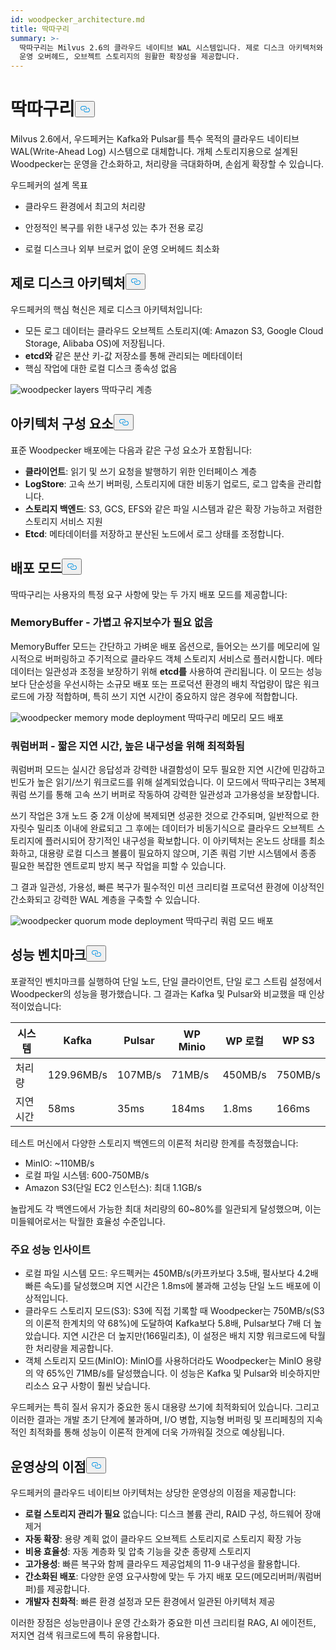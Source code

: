 ```yaml
---
id: woodpecker_architecture.md
title: 딱따구리
summary: >-
  딱따구리는 Milvus 2.6의 클라우드 네이티브 WAL 시스템입니다. 제로 디스크 아키텍처와 두 가지 배포 모드를 통해 높은 처리량, 낮은
  운영 오버헤드, 오브젝트 스토리지의 원활한 확장성을 제공합니다.
---
```

<h1 id="Woodpecker" class="common-anchor-header">딱따구리<button data-href="#Woodpecker" class="anchor-icon" translate="no">
      <svg translate="no"
        aria-hidden="true"
        focusable="false"
        height="20"
        version="1.1"
        viewBox="0 0 16 16"
        width="16"
      >
        <path
          fill="#0092E4"
          fill-rule="evenodd"
          d="M4 9h1v1H4c-1.5 0-3-1.69-3-3.5S2.55 3 4 3h4c1.45 0 3 1.69 3 3.5 0 1.41-.91 2.72-2 3.25V8.59c.58-.45 1-1.27 1-2.09C10 5.22 8.98 4 8 4H4c-.98 0-2 1.22-2 2.5S3 9 4 9zm9-3h-1v1h1c1 0 2 1.22 2 2.5S13.98 12 13 12H9c-.98 0-2-1.22-2-2.5 0-.83.42-1.64 1-2.09V6.25c-1.09.53-2 1.84-2 3.25C6 11.31 7.55 13 9 13h4c1.45 0 3-1.69 3-3.5S14.5 6 13 6z"
        ></path>
      </svg>
    </button></h1><p>Milvus 2.6에서, 우드페커는 Kafka와 Pulsar를 특수 목적의 클라우드 네이티브 WAL(Write-Ahead Log) 시스템으로 대체합니다. 개체 스토리지용으로 설계된 Woodpecker는 운영을 간소화하고, 처리량을 극대화하며, 손쉽게 확장할 수 있습니다.</p>
<p>우드페커의 설계 목표</p>
<ul>
<li><p>클라우드 환경에서 최고의 처리량</p></li>
<li><p>안정적인 복구를 위한 내구성 있는 추가 전용 로깅</p></li>
<li><p>로컬 디스크나 외부 브로커 없이 운영 오버헤드 최소화</p></li>
</ul>
<h2 id="Zero-disk-architecture" class="common-anchor-header">제로 디스크 아키텍처<button data-href="#Zero-disk-architecture" class="anchor-icon" translate="no">
      <svg translate="no"
        aria-hidden="true"
        focusable="false"
        height="20"
        version="1.1"
        viewBox="0 0 16 16"
        width="16"
      >
        <path
          fill="#0092E4"
          fill-rule="evenodd"
          d="M4 9h1v1H4c-1.5 0-3-1.69-3-3.5S2.55 3 4 3h4c1.45 0 3 1.69 3 3.5 0 1.41-.91 2.72-2 3.25V8.59c.58-.45 1-1.27 1-2.09C10 5.22 8.98 4 8 4H4c-.98 0-2 1.22-2 2.5S3 9 4 9zm9-3h-1v1h1c1 0 2 1.22 2 2.5S13.98 12 13 12H9c-.98 0-2-1.22-2-2.5 0-.83.42-1.64 1-2.09V6.25c-1.09.53-2 1.84-2 3.25C6 11.31 7.55 13 9 13h4c1.45 0 3-1.69 3-3.5S14.5 6 13 6z"
        ></path>
      </svg>
    </button></h2><p>우드페커의 핵심 혁신은 제로 디스크 아키텍처입니다:</p>
<ul>
<li>모든 로그 데이터는 클라우드 오브젝트 스토리지(예: Amazon S3, Google Cloud Storage, Alibaba OS)에 저장됩니다.</li>
<li><strong>etcd와</strong> 같은 분산 키-값 저장소를 통해 관리되는 메타데이터</li>
<li>핵심 작업에 대한 로컬 디스크 종속성 없음</li>
</ul>
<p>
  
   <span class="img-wrapper"> <img translate="no" src="/docs/v2.6.x/assets/woodpecker_layers.png" alt="woodpecker layers" class="doc-image" id="woodpecker-layers" />
   </span> <span class="img-wrapper"> <span>딱따구리 계층</span> </span></p>
<h2 id="Architecture-components" class="common-anchor-header">아키텍처 구성 요소<button data-href="#Architecture-components" class="anchor-icon" translate="no">
      <svg translate="no"
        aria-hidden="true"
        focusable="false"
        height="20"
        version="1.1"
        viewBox="0 0 16 16"
        width="16"
      >
        <path
          fill="#0092E4"
          fill-rule="evenodd"
          d="M4 9h1v1H4c-1.5 0-3-1.69-3-3.5S2.55 3 4 3h4c1.45 0 3 1.69 3 3.5 0 1.41-.91 2.72-2 3.25V8.59c.58-.45 1-1.27 1-2.09C10 5.22 8.98 4 8 4H4c-.98 0-2 1.22-2 2.5S3 9 4 9zm9-3h-1v1h1c1 0 2 1.22 2 2.5S13.98 12 13 12H9c-.98 0-2-1.22-2-2.5 0-.83.42-1.64 1-2.09V6.25c-1.09.53-2 1.84-2 3.25C6 11.31 7.55 13 9 13h4c1.45 0 3-1.69 3-3.5S14.5 6 13 6z"
        ></path>
      </svg>
    </button></h2><p>표준 Woodpecker 배포에는 다음과 같은 구성 요소가 포함됩니다:</p>
<ul>
<li><strong>클라이언트</strong>: 읽기 및 쓰기 요청을 발행하기 위한 인터페이스 계층</li>
<li><strong>LogStore</strong>: 고속 쓰기 버퍼링, 스토리지에 대한 비동기 업로드, 로그 압축을 관리합니다.</li>
<li><strong>스토리지 백엔드</strong>: S3, GCS, EFS와 같은 파일 시스템과 같은 확장 가능하고 저렴한 스토리지 서비스 지원</li>
<li><strong>Etcd</strong>: 메타데이터를 저장하고 분산된 노드에서 로그 상태를 조정합니다.</li>
</ul>
<h2 id="Deployment-modes" class="common-anchor-header">배포 모드<button data-href="#Deployment-modes" class="anchor-icon" translate="no">
      <svg translate="no"
        aria-hidden="true"
        focusable="false"
        height="20"
        version="1.1"
        viewBox="0 0 16 16"
        width="16"
      >
        <path
          fill="#0092E4"
          fill-rule="evenodd"
          d="M4 9h1v1H4c-1.5 0-3-1.69-3-3.5S2.55 3 4 3h4c1.45 0 3 1.69 3 3.5 0 1.41-.91 2.72-2 3.25V8.59c.58-.45 1-1.27 1-2.09C10 5.22 8.98 4 8 4H4c-.98 0-2 1.22-2 2.5S3 9 4 9zm9-3h-1v1h1c1 0 2 1.22 2 2.5S13.98 12 13 12H9c-.98 0-2-1.22-2-2.5 0-.83.42-1.64 1-2.09V6.25c-1.09.53-2 1.84-2 3.25C6 11.31 7.55 13 9 13h4c1.45 0 3-1.69 3-3.5S14.5 6 13 6z"
        ></path>
      </svg>
    </button></h2><p>딱따구리는 사용자의 특정 요구 사항에 맞는 두 가지 배포 모드를 제공합니다:</p>
<h3 id="MemoryBuffer---Lightweight-and-maintenance-free" class="common-anchor-header">MemoryBuffer - 가볍고 유지보수가 필요 없음</h3><p>MemoryBuffer 모드는 간단하고 가벼운 배포 옵션으로, 들어오는 쓰기를 메모리에 일시적으로 버퍼링하고 주기적으로 클라우드 객체 스토리지 서비스로 플러시합니다. 메타데이터는 일관성과 조정을 보장하기 위해 <strong>etcd를</strong> 사용하여 관리됩니다. 이 모드는 성능보다 단순성을 우선시하는 소규모 배포 또는 프로덕션 환경의 배치 작업량이 많은 워크로드에 가장 적합하며, 특히 쓰기 지연 시간이 중요하지 않은 경우에 적합합니다.</p>
<p>
  
   <span class="img-wrapper"> <img translate="no" src="/docs/v2.6.x/assets/woodpecker_memorybuffer_mode_deployment.png" alt="woodpecker memory mode deployment" class="doc-image" id="woodpecker-memory-mode-deployment" />
   </span> <span class="img-wrapper"> <span>딱따구리 메모리 모드 배포</span> </span></p>
<h3 id="QuorumBuffer---Optimized-for-low-latency-high-durability" class="common-anchor-header">쿼럼버퍼 - 짧은 지연 시간, 높은 내구성을 위해 최적화됨</h3><p>쿼럼버퍼 모드는 실시간 응답성과 강력한 내결함성이 모두 필요한 지연 시간에 민감하고 빈도가 높은 읽기/쓰기 워크로드를 위해 설계되었습니다. 이 모드에서 딱따구리는 3복제 쿼럼 쓰기를 통해 고속 쓰기 버퍼로 작동하여 강력한 일관성과 고가용성을 보장합니다.</p>
<p>쓰기 작업은 3개 노드 중 2개 이상에 복제되면 성공한 것으로 간주되며, 일반적으로 한 자릿수 밀리초 이내에 완료되고 그 후에는 데이터가 비동기식으로 클라우드 오브젝트 스토리지에 플러시되어 장기적인 내구성을 확보합니다. 이 아키텍처는 온노드 상태를 최소화하고, 대용량 로컬 디스크 볼륨이 필요하지 않으며, 기존 쿼럼 기반 시스템에서 종종 필요한 복잡한 엔트로피 방지 복구 작업을 피할 수 있습니다.</p>
<p>그 결과 일관성, 가용성, 빠른 복구가 필수적인 미션 크리티컬 프로덕션 환경에 이상적인 간소화되고 강력한 WAL 계층을 구축할 수 있습니다.</p>
<p>
  
   <span class="img-wrapper"> <img translate="no" src="/docs/v2.6.x/assets/woodpecker_quorumbuffer_mode_deployment.png" alt="woodpecker quorum mode deployment" class="doc-image" id="woodpecker-quorum-mode-deployment" />
   </span> <span class="img-wrapper"> <span>딱따구리 쿼럼 모드 배포</span> </span></p>
<h2 id="Performance-benchmarks" class="common-anchor-header">성능 벤치마크<button data-href="#Performance-benchmarks" class="anchor-icon" translate="no">
      <svg translate="no"
        aria-hidden="true"
        focusable="false"
        height="20"
        version="1.1"
        viewBox="0 0 16 16"
        width="16"
      >
        <path
          fill="#0092E4"
          fill-rule="evenodd"
          d="M4 9h1v1H4c-1.5 0-3-1.69-3-3.5S2.55 3 4 3h4c1.45 0 3 1.69 3 3.5 0 1.41-.91 2.72-2 3.25V8.59c.58-.45 1-1.27 1-2.09C10 5.22 8.98 4 8 4H4c-.98 0-2 1.22-2 2.5S3 9 4 9zm9-3h-1v1h1c1 0 2 1.22 2 2.5S13.98 12 13 12H9c-.98 0-2-1.22-2-2.5 0-.83.42-1.64 1-2.09V6.25c-1.09.53-2 1.84-2 3.25C6 11.31 7.55 13 9 13h4c1.45 0 3-1.69 3-3.5S14.5 6 13 6z"
        ></path>
      </svg>
    </button></h2><p>포괄적인 벤치마크를 실행하여 단일 노드, 단일 클라이언트, 단일 로그 스트림 설정에서 Woodpecker의 성능을 평가했습니다. 그 결과는 Kafka 및 Pulsar와 비교했을 때 인상적이었습니다:</p>
<table>
<thead>
<tr><th>시스템</th><th>Kafka</th><th>Pulsar</th><th>WP Minio</th><th>WP 로컬</th><th>WP S3</th></tr>
</thead>
<tbody>
<tr><td>처리량</td><td>129.96MB/s</td><td>107MB/s</td><td>71MB/s</td><td>450MB/s</td><td>750MB/s</td></tr>
<tr><td>지연 시간</td><td>58ms</td><td>35ms</td><td>184ms</td><td>1.8ms</td><td>166ms</td></tr>
</tbody>
</table>
<p>테스트 머신에서 다양한 스토리지 백엔드의 이론적 처리량 한계를 측정했습니다:</p>
<ul>
<li>MinIO: ~110MB/s</li>
<li>로컬 파일 시스템: 600-750MB/s</li>
<li>Amazon S3(단일 EC2 인스턴스): 최대 1.1GB/s</li>
</ul>
<p>놀랍게도 각 백엔드에서 가능한 최대 처리량의 60~80%를 일관되게 달성했으며, 이는 미들웨어로서는 탁월한 효율성 수준입니다.</p>
<h3 id="Key-performance-insights" class="common-anchor-header">주요 성능 인사이트</h3><ul>
<li>로컬 파일 시스템 모드: 우드펙커는 450MB/s(카프카보다 3.5배, 펄사보다 4.2배 빠른 속도)를 달성했으며 지연 시간은 1.8ms에 불과해 고성능 단일 노드 배포에 이상적입니다.</li>
<li>클라우드 스토리지 모드(S3): S3에 직접 기록할 때 Woodpecker는 750MB/s(S3의 이론적 한계치의 약 68%)에 도달하여 Kafka보다 5.8배, Pulsar보다 7배 더 높았습니다. 지연 시간은 더 높지만(166밀리초), 이 설정은 배치 지향 워크로드에 탁월한 처리량을 제공합니다.</li>
<li>객체 스토리지 모드(MinIO): MinIO를 사용하더라도 Woodpecker는 MinIO 용량의 약 65%인 71MB/s를 달성했습니다. 이 성능은 Kafka 및 Pulsar와 비슷하지만 리소스 요구 사항이 훨씬 낮습니다.</li>
</ul>
<p>우드페커는 특히 질서 유지가 중요한 동시 대용량 쓰기에 최적화되어 있습니다. 그리고 이러한 결과는 개발 초기 단계에 불과하며, I/O 병합, 지능형 버퍼링 및 프리페칭의 지속적인 최적화를 통해 성능이 이론적 한계에 더욱 가까워질 것으로 예상됩니다.</p>
<h2 id="Operational-benefits" class="common-anchor-header">운영상의 이점<button data-href="#Operational-benefits" class="anchor-icon" translate="no">
      <svg translate="no"
        aria-hidden="true"
        focusable="false"
        height="20"
        version="1.1"
        viewBox="0 0 16 16"
        width="16"
      >
        <path
          fill="#0092E4"
          fill-rule="evenodd"
          d="M4 9h1v1H4c-1.5 0-3-1.69-3-3.5S2.55 3 4 3h4c1.45 0 3 1.69 3 3.5 0 1.41-.91 2.72-2 3.25V8.59c.58-.45 1-1.27 1-2.09C10 5.22 8.98 4 8 4H4c-.98 0-2 1.22-2 2.5S3 9 4 9zm9-3h-1v1h1c1 0 2 1.22 2 2.5S13.98 12 13 12H9c-.98 0-2-1.22-2-2.5 0-.83.42-1.64 1-2.09V6.25c-1.09.53-2 1.84-2 3.25C6 11.31 7.55 13 9 13h4c1.45 0 3-1.69 3-3.5S14.5 6 13 6z"
        ></path>
      </svg>
    </button></h2><p>우드페커의 클라우드 네이티브 아키텍처는 상당한 운영상의 이점을 제공합니다:</p>
<ul>
<li><strong>로컬 스토리지 관리가 필요</strong> 없습니다: 디스크 볼륨 관리, RAID 구성, 하드웨어 장애 제거</li>
<li><strong>자동 확장</strong>: 용량 계획 없이 클라우드 오브젝트 스토리지로 스토리지 확장 가능</li>
<li><strong>비용 효율성</strong>: 자동 계층화 및 압축 기능을 갖춘 종량제 스토리지</li>
<li><strong>고가용성</strong>: 빠른 복구와 함께 클라우드 제공업체의 11-9 내구성을 활용합니다.</li>
<li><strong>간소화된 배포</strong>: 다양한 운영 요구사항에 맞는 두 가지 배포 모드(메모리버퍼/쿼럼버퍼)를 제공합니다.</li>
<li><strong>개발자 친화적</strong>: 빠른 환경 설정과 모든 환경에서 일관된 아키텍처 제공</li>
</ul>
<p>이러한 장점은 성능만큼이나 운영 간소화가 중요한 미션 크리티컬 RAG, AI 에이전트, 저지연 검색 워크로드에 특히 유용합니다.</p>
